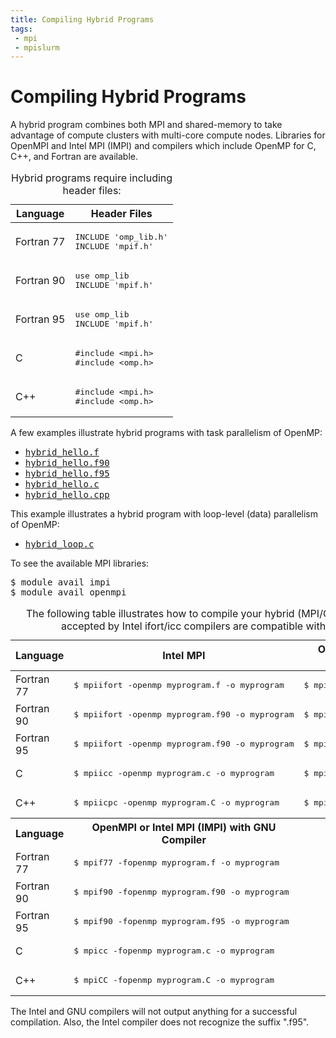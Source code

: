 ```yaml
---
title: Compiling Hybrid Programs
tags:
 - mpi
 - mpislurm
---
```


# Compiling Hybrid Programs

A hybrid program combines both MPI and shared-memory to take advantage of compute clusters with multi-core compute nodes. Libraries for OpenMPI and Intel MPI (IMPI) and compilers which include OpenMP for C, C++, and Fortran are available.



<div class="inrows-wide">
<table class="inrows-wide">
<caption>Hybrid programs require including header files:</caption>
<thead>
 <tr>
  <th scope="col">Language</th>
  <th scope="col">Header Files</th>
 </tr>
</thead>
<tbody>
 <tr>
 <td>Fortran 77</td>
 <td><pre>INCLUDE 'omp_lib.h'
INCLUDE 'mpif.h'
</pre></td>
 </tr>
 <tr>
 <td>Fortran 90</td>
 <td><pre>use omp_lib
INCLUDE 'mpif.h'
</pre></td>
 </tr>
 <tr>
 <td>Fortran 95</td>
 <td><pre>use omp_lib
INCLUDE 'mpif.h'
</pre></td>
 </tr>
 <tr>
 <td>C</td>
 <td><pre>#include &lt;mpi.h&gt;
#include &lt;omp.h&gt;
</pre></td>
 </tr>
 <tr>
 <td>C++</td>
 <td><pre>#include &lt;mpi.h&gt;
#include &lt;omp.h&gt;
</pre></td>
 </tr>
</tbody>
</table>
</div>

A few examples illustrate hybrid programs with task parallelism of OpenMP:

<ul>
 <li><a href="/knowledge/downloads/compile/src/hybrid_hello.f" target="_blank"><kbd>hybrid_hello.f</kbd></a></li>
 <li><a href="/knowledge/downloads/compile/src/hybrid_hello.f90" target="_blank"><kbd>hybrid_hello.f90</kbd></a></li>
 <li><a href="/knowledge/downloads/compile/src/hybrid_hello.f95" target="_blank"><kbd>hybrid_hello.f95</kbd></a></li>
 <li><a href="/knowledge/downloads/compile/src/hybrid_hello.c" target="_blank"><kbd>hybrid_hello.c</kbd></a></li>
 <li><a href="/knowledge/downloads/compile/src/hybrid_hello.cpp" target="_blank"><kbd>hybrid_hello.cpp</kbd></a></li>
</ul>

<p>This example illustrates a hybrid program with loop-level (data) parallelism of OpenMP:</p>
<ul>
 <li><a href="/knowledge/downloads/compile/src/hybrid_loop.c" target="_blank"><kbd>hybrid_loop.c</kbd></a></li>
</ul>

To see the available MPI libraries:

<pre>
$ module avail impi
$ module avail openmpi
</pre> 



<div class="inrows-wide">
<table class="inrows-wide">
<caption>The following table illustrates how to compile your hybrid (MPI/OpenMP) program.  Any compiler flags accepted by Intel ifort/icc compilers are compatible with their respective MPI compiler.</caption>
<thead>
 <tr>
  <th scope="col">Language</th>
  <th scope="col">Intel MPI</th>
  <th scope="col">OpenMPI or Intel MPI (IMPI) with Intel Compiler</th>
 </tr>
</thead>
<tbody>
 <tr>
  <td>Fortran 77</td>
  <td><pre>$ mpiifort -openmp myprogram.f -o myprogram</pre></td>
  <td><pre>$ mpif77 -openmp myprogram.f -o myprogram</pre></td>
 </tr>
 <tr>
  <td>Fortran 90</td>
  <td><pre>$ mpiifort -openmp myprogram.f90 -o myprogram</pre></td>
  <td><pre>$ mpif90 -openmp myprogram.f90 -o myprogram</pre></td>
 </tr>
 <tr>
  <td>Fortran 95</td>
  <td><pre>$ mpiifort -openmp myprogram.f90 -o myprogram</pre></td>
  <td><pre>$ mpif90 -openmp myprogram.f90 -o myprogram</pre></td>
 </tr>
 <tr>
  <td>C</td>
  <td><pre>$ mpiicc -openmp myprogram.c -o myprogram</pre></td>
  <td><pre>$ mpicc -openmp myprogram.c -o myprogram</pre></td>
 </tr>
 <tr>
  <td>C++</td>
  <td><pre>$ mpiicpc -openmp myprogram.C -o myprogram</pre></td>
  <td><pre>$ mpiCC -openmp myprogram.C -o myprogram</pre></td>
 </tr>
 <tr>
  <th scope="col">Language</th>
  <th scope="col">OpenMPI or Intel MPI (IMPI) with GNU Compiler</th>
  <th scope="col"></th>
 </tr>
 <tr>
  <td>Fortran 77</td>
  <td><pre>$ mpif77 -fopenmp myprogram.f -o myprogram</pre></td>
  <td></td>
 </tr>
 <tr>
  <td>Fortran 90</td>
  <td><pre>$ mpif90 -fopenmp myprogram.f90 -o myprogram</pre></td>
  <td></td>
 </tr>
 <tr>
  <td>Fortran 95</td>
  <td><pre>$ mpif90 -fopenmp myprogram.f95 -o myprogram</pre></td>
  <td></td>
 </tr>
 <tr>
  <td>C</td>
  <td><pre>$ mpicc -fopenmp myprogram.c -o myprogram</pre></td>
  <td></td>
 </tr>
 <tr>
  <td>C++</td>
  <td><pre>$ mpiCC -fopenmp myprogram.C -o myprogram</pre></td>
  <td></td>
 </tr>
</tbody>
</table>
</div>

The Intel and GNU compilers will not output anything for a successful compilation. Also, the Intel compiler does not recognize the suffix ".f95".
